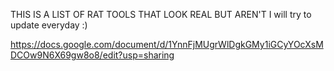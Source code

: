 THIS IS A LIST OF RAT TOOLS THAT LOOK REAL BUT AREN'T 
I will try to update everyday :)


https://docs.google.com/document/d/1YnnFjMUgrWlDgkGMy1iGCyYOcXsMDCOw9N6X69gw8o8/edit?usp=sharing


